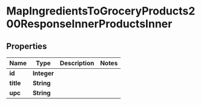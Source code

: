 

# MapIngredientsToGroceryProducts200ResponseInnerProductsInner

## Properties

Name | Type | Description | Notes
------------ | ------------- | ------------- | -------------
**id** | **Integer** |  | 
**title** | **String** |  | 
**upc** | **String** |  | 




